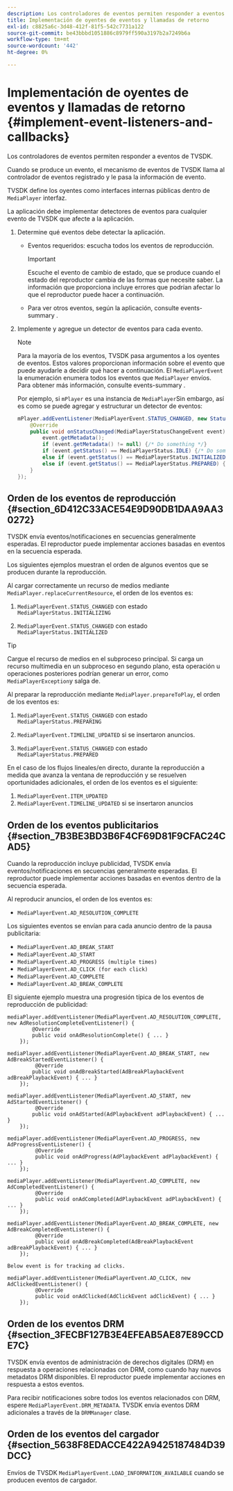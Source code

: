 ```yaml
---
description: Los controladores de eventos permiten responder a eventos de TVSDK.
title: Implementación de oyentes de eventos y llamadas de retorno
exl-id: c8825a6c-3d48-412f-81f5-542c7731a122
source-git-commit: be43bbbd1051886c8979ff590a3197b2a7249b6a
workflow-type: tm+mt
source-wordcount: '442'
ht-degree: 0%

---
```


# Implementación de oyentes de eventos y llamadas de retorno {#implement-event-listeners-and-callbacks}

Los controladores de eventos permiten responder a eventos de TVSDK.

Cuando se produce un evento, el mecanismo de eventos de TVSDK llama al controlador de eventos registrado y le pasa la información de evento.

TVSDK define los oyentes como interfaces internas públicas dentro de `MediaPlayer` interfaz.

La aplicación debe implementar detectores de eventos para cualquier evento de TVSDK que afecte a la aplicación.

1. Determine qué eventos debe detectar la aplicación.

   * Eventos requeridos: escucha todos los eventos de reproducción.

      >[!IMPORTANT]
      >
      >Escuche el evento de cambio de estado, que se produce cuando el estado del reproductor cambia de las formas que necesite saber. La información que proporciona incluye errores que podrían afectar lo que el reproductor puede hacer a continuación.

   * Para ver otros eventos, según la aplicación, consulte events-summary .

1. Implemente y agregue un detector de eventos para cada evento.

   >[!NOTE]
   >
   >Para la mayoría de los eventos, TVSDK pasa argumentos a los oyentes de eventos. Estos valores proporcionan información sobre el evento que puede ayudarle a decidir qué hacer a continuación. El `MediaPlayerEvent` la enumeración enumera todos los eventos que `MediaPlayer` envíos. Para obtener más información, consulte events-summary .

   Por ejemplo, si `mPlayer` es una instancia de `MediaPlayer`Sin embargo, así es como se puede agregar y estructurar un detector de eventos:

   ```java
   mPlayer.addEventListener(MediaPlayerEvent.STATUS_CHANGED, new StatusChangeEventListener() { 
       @Override 
       public void onStatusChanged(MediaPlayerStatusChangeEvent event) { 
           event.getMetadata(); 
           if (event.getMetadata() != null) {/* Do something */} 
           if (event.getStatus() == MediaPlayerStatus.IDLE) {/* Do something */} 
           else if (event.getStatus() == MediaPlayerStatus.INITIALIZED) {/* Do something */} 
           else if (event.getStatus() == MediaPlayerStatus.PREPARED) {/* Do something */} 
       } 
   }); 
   ```

## Orden de los eventos de reproducción {#section_6D412C33ACE54E9D90DB1DAA9AA30272}

TVSDK envía eventos/notificaciones en secuencias generalmente esperadas. El reproductor puede implementar acciones basadas en eventos en la secuencia esperada.

Los siguientes ejemplos muestran el orden de algunos eventos que se producen durante la reproducción.

Al cargar correctamente un recurso de medios mediante `MediaPlayer.replaceCurrentResource`, el orden de los eventos es:

1. `MediaPlayerEvent.STATUS_CHANGED` con estado `MediaPlayerStatus.INITIALIZING`

1. `MediaPlayerEvent.STATUS_CHANGED` con estado `MediaPlayerStatus.INITIALIZED`

>[!TIP]
>
>Cargue el recurso de medios en el subproceso principal. Si carga un recurso multimedia en un subproceso en segundo plano, esta operación u operaciones posteriores podrían generar un error, como `MediaPlayerException`y salga de.

Al preparar la reproducción mediante `MediaPlayer.prepareToPlay`, el orden de los eventos es:

1. `MediaPlayerEvent.STATUS_CHANGED` con estado `MediaPlayerStatus.PREPARING`

1. `MediaPlayerEvent.TIMELINE_UPDATED` si se insertaron anuncios.
1. `MediaPlayerEvent.STATUS_CHANGED` con estado `MediaPlayerStatus.PREPARED`

En el caso de los flujos lineales/en directo, durante la reproducción a medida que avanza la ventana de reproducción y se resuelven oportunidades adicionales, el orden de los eventos es el siguiente:

1. `MediaPlayerEvent.ITEM_UPDATED`
1. `MediaPlayerEvent.TIMELINE_UPDATED` si se insertaron anuncios

## Orden de los eventos publicitarios {#section_7B3BE3BD3B6F4CF69D81F9CFAC24CAD5}

Cuando la reproducción incluye publicidad, TVSDK envía eventos/notificaciones en secuencias generalmente esperadas. El reproductor puede implementar acciones basadas en eventos dentro de la secuencia esperada.

Al reproducir anuncios, el orden de los eventos es:

* `MediaPlayerEvent.AD_RESOLUTION_COMPLETE`

Los siguientes eventos se envían para cada anuncio dentro de la pausa publicitaria:

* `MediaPlayerEvent.AD_BREAK_START`
* `MediaPlayerEvent.AD_START`
* `MediaPlayerEvent.AD_PROGRESS (multiple times)`
* `MediaPlayerEvent.AD_CLICK (for each click)`
* `MediaPlayerEvent.AD_COMPLETE`
* `MediaPlayerEvent.AD_BREAK_COMPLETE`

El siguiente ejemplo muestra una progresión típica de los eventos de reproducción de publicidad:

```
mediaPlayer.addEventListener(MediaPlayerEvent.AD_RESOLUTION_COMPLETE, new AdResolutionCompleteEventListener() { 
        @Override 
        public void onAdResolutionComplete() { ... } 
    }); 
 
mediaPlayer.addEventListener(MediaPlayerEvent.AD_BREAK_START, new AdBreakStartedEventListener() { 
         @Override 
        public void onAdBreakStarted(AdBreakPlaybackEvent adBreakPlaybackEvent) { ... } 
    }); 
 
mediaPlayer.addEventListener(MediaPlayerEvent.AD_START, new AdStartedEventListener() { 
         @Override 
        public void onAdStarted(AdPlaybackEvent adPlaybackEvent) { ... } 
    }); 
 
mediaPlayer.addEventListener(MediaPlayerEvent.AD_PROGRESS, new AdProgressEventListener() { 
         @Override 
         public void onAdProgress(AdPlaybackEvent adPlaybackEvent) { ... } 
    }); 
 
mediaPlayer.addEventListener(MediaPlayerEvent.AD_COMPLETE, new AdCompletedEventListener() { 
         @Override 
         public void onAdCompleted(AdPlaybackEvent adPlaybackEvent) { ... } 
    }); 
 
mediaPlayer.addEventListener(MediaPlayerEvent.AD_BREAK_COMPLETE, new AdBreakCompletedEventListener() { 
         @Override 
         public void onAdBreakCompleted(AdBreakPlaybackEvent adBreakPlaybackEvent) { ... } 
    }); 
 
Below event is for tracking ad clicks. 
 
mediaPlayer.addEventListener(MediaPlayerEvent.AD_CLICK, new AdClickedEventListener() { 
         @Override 
         public void onAdClicked(AdClickEvent adClickEvent) { ... } 
    });
```

## Orden de los eventos DRM {#section_3FECBF127B3E4EFEAB5AE87E89CCDE7C}

TVSDK envía eventos de administración de derechos digitales (DRM) en respuesta a operaciones relacionadas con DRM, como cuando hay nuevos metadatos DRM disponibles. El reproductor puede implementar acciones en respuesta a estos eventos.

Para recibir notificaciones sobre todos los eventos relacionados con DRM, espere `MediaPlayerEvent.DRM_METADATA`. TVSDK envía eventos DRM adicionales a través de la `DRMManager` clase.

## Orden de los eventos del cargador {#section_5638F8EDACCE422A9425187484D39DCC}

Envíos de TVSDK `MediaPlayerEvent.LOAD_INFORMATION_AVAILABLE` cuando se producen eventos de cargador.
